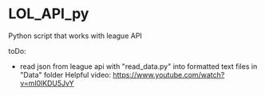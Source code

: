 # LOL_API_py
Python script that works with league API

toDo:
- read json from league api with "read_data.py" into formatted text files in "Data" folder
Helpful video:
https://www.youtube.com/watch?v=ml0lKDU5JvY
